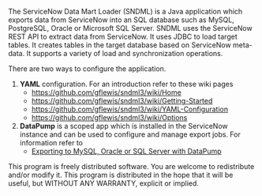 The ServiceNow Data Mart Loader (SNDML) is a Java application which exports data from ServiceNow into an SQL database such as MySQL, PostgreSQL, Oracle or Microsoft SQL Server. SNDML uses the ServiceNow REST API to extract data from ServiceNow. It uses JDBC to load target tables. It creates tables in the target database based on ServiceNow meta-data. It supports a variety of load and synchronization operations. 

There are two ways to configure the application.
1. **YAML** configuration. For an introduction refer to these wiki pages
   - https://github.com/gflewis/sndml3/wiki/Home
   - https://github.com/gflewis/sndml3/wiki/Getting-Started
   - https://github.com/gflewis/sndml3/wiki/YAML-Configuration
   - https://github.com/gflewis/sndml3/wiki/Options
2. **DataPump** is a scoped app which is installed in the ServiceNow instance and can be used to configure and manage export jobs. For information refer to
   - [Exporting to MySQL, Oracle or SQL Server with DataPump](https://community.servicenow.com/community?id=community_article&sys_id=90628858db7f2010030d443039961918)

This program is freely distributed software. You are welcome to redistribute and/or modify it. This program is distributed in the hope that it will be useful, but WITHOUT ANY WARRANTY, explicit or implied. 

